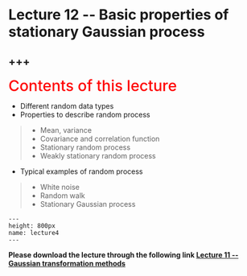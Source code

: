 # Lecture 12 -- Basic properties of stationary Gaussian process

+++
---

<span style = "color: red; font-weight: 500;  font-size: 30px; text-align: left">Contents of this lecture</span>  <br />

* Different random data types
* Properties to describe random process
>- Mean, variance
>- Covariance and correlation function
>- Stationary random process
>- Weakly stationary random process
* Typical examples of random process
>- White noise
>- Random walk
>- Stationary Gaussian process




```{figure} ./lectures/lecture12.png
---
height: 800px
name: lecture4
---
```

**Please download the lecture through the following link [Lecture 11 -- Gaussian transformation methods](https://github.com/wengangmao/fmms050/blob/main/contents/regression/lectures/Lecture%204%20-%20Model%20parameter%20estimation%20-%20gradient.pdf)**